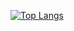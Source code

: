 
[![Top Langs](https://github-readme-stats.vercel.app/api/top-langs/?username=freeitas&layout=compact)](https://github.com/anuraghazra/github-readme-stats)
